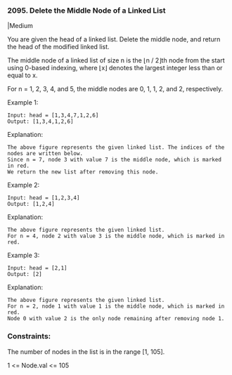 ### 2095. Delete the Middle Node of a Linked List
|Medium

You are given the head of a linked list. Delete the middle node, and return the head of the modified linked list.

The middle node of a linked list of size n is the ⌊n / 2⌋th node from the start using 0-based indexing, where ⌊x⌋ denotes the largest integer less than or equal to x.

For n = 1, 2, 3, 4, and 5, the middle nodes are 0, 1, 1, 2, and 2, respectively.
 

Example 1:
```
Input: head = [1,3,4,7,1,2,6]
Output: [1,3,4,1,2,6]
```
Explanation:
```
The above figure represents the given linked list. The indices of the nodes are written below.
Since n = 7, node 3 with value 7 is the middle node, which is marked in red.
We return the new list after removing this node. 
```
Example 2:
```
Input: head = [1,2,3,4]
Output: [1,2,4]
```
Explanation:
```
The above figure represents the given linked list.
For n = 4, node 2 with value 3 is the middle node, which is marked in red.
```
Example 3:
```
Input: head = [2,1]
Output: [2]
```
Explanation:
```
The above figure represents the given linked list.
For n = 2, node 1 with value 1 is the middle node, which is marked in red.
Node 0 with value 2 is the only node remaining after removing node 1.
``` 

### Constraints:

The number of nodes in the list is in the range [1, 105].

1 <= Node.val <= 105